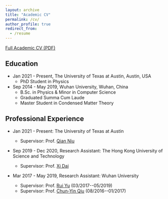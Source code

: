 ```yaml
---
layout: archive
title: "Academic CV"
permalink: /cv/
author_profile: true
redirect_from:
  - /resume
---
```


[Full Academic CV (PDF)](https://hkustconnect-my.sharepoint.com/:b:/g/personal/kluoab_connect_ust_hk/ESdiq2w_GYREiQFEc9kyswgBgy3LcG4U8fZkP6Pr2yk0EA?e=2FQ7Pv)

## Education
* Jan 2021 - Present, The University of Texas at Austin, Austin, USA
  * PhD Student in Physics
* Sep 2014 - May 2019, Wuhan University, Wuhan, China
  * B.Sc. in Physics & Minor in Computer Science
  * Graduated Summa Cum Laude
  * Master Student in Condensed Matter Theory

## Professional Experience
* Jan 2021 - Present: The University of Texas at Austin
  * Supervisor: Prof. [Qian Niu](https://web2.ph.utexas.edu/~niugroup/niu.html)

* Sep 2019 - Dec 2020, Research Assistant: The Hong Kong University of Science and Technology
  * Supervisor: Prof. [Xi Dai](http://physics.ust.hk/eng/people_detail.php?pplcat=1&id=431)

* Mar 2017 - May 2019, Research Assistant: Wuhan University
  * Supervisor: Prof. [Rui Yu](https://scholar.google.com/citations?user=wk3pirYAAAAJ&hl=en) (03/2017--05/2019)
  * Supervisor: Prof. [Chun-Yin Qiu](http://scholar.google.com/citations?user=nUWyEO8AAAAJ&hl=en) (08/2016--01/2017)
